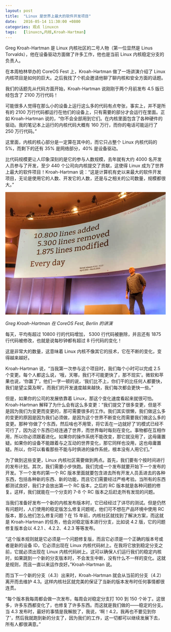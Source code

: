 ```yaml
---
layout: post
title:	"Linux 是世界上最大的软件开发项目"
date:	2016-05-14 11:30:00 +0800 
categories:	观点 linuxcn 
tags:	[linuxcn,内核,Kroah-Hartman]
---
```



Greg Kroah-Hartman 是 Linux 内核社区的二号人物（第一位显然是 Linus Torvalds），他在设备驱动方面做了许多工作，他也是当前 Linux 内核稳定分支的负责人。


在本周柏林举办的 CoreOS Fest 上，Kroah-Hartman 做了一场讲演介绍了 Linux 内核项目是如何的巨大。之后我找了个机会邀请他聊了聊内核和安全方面的话题。


我们的话题先从代码方面开始，Kroah-Hartman 说刚刚于两个月前发布 4.5 版已经包含了 2100 万行代码！


可能很多人觉得在那么小的设备上运行这么多的代码有点夸张，事实上，并不是所有的 2100 万行代码都运行在他们的设备上，只有需要的部分才会运行在里面。正如 Kroah-Hartman 说的，“你不会全部用到它们。在内核里面包含了各种硬件的驱动。我的笔记本上运行的内核代码大概有 160 万行，而你的电话可能运行了 250 万行代码。”


这里面，内核的核心部分是一定算在其中的，而它只占整个 Linux 内核代码的 5%，而剩下的还有 35% 是网络部分，40% 是设备驱动。


比代码规模更让人印象深刻的是它的参与人数规模，去年就有大约 4000 名开发人员参与了开发，至少 440 个公司向内核提交了贡献，这使得 Linux 成为了世界上最大的软件项目！Kroah-Hartman 说：“这是计算机有史以来最大的软件开发项目，无论是使用它的人数、开发它的人数，还是与之相关的公司数量，规模都很大。”


![greg kernel](/Asserts/Images/album/201605/14/113055m2hylyoixljvzsyu.jpg)


*Greg Kroah-Hartman 在 CoreOS Fest, Berlin 的讲演*


每天，平均有超过 10800 行的代码增加， 5300 行代码被删除，并且还有 1875 行代码被修改，也就是说每秒钟都有超过 8 行代码的变化！


这是非常大的数量，这意味着 Linux 内核不像其它的技术，它在不断的变化，变得越来越好。


Kroah-Hartman 说，“当我第一次参与这个项目时，我们每个小时可以完成 2.5 个变更。每个人都这么说，‘哦，天哪，我们不可能更快了，那不现实’。微软和苹果也说，‘你赢了’，他们一字一顿的说，‘我们比不上，你们干的比任何人都要快，我们是望尘莫及啊’。而我们的开发速度越来越快，我们每次都会更快一些。”



但是，如果你的公司的发展依靠着 Linux，那这个变化速度看起来就很可怕。Kroah-Hartman 解释了为什么会有这么多变更：“我们提交了很多变更，但是不是因为我们为变更而变更的，那可需要很多的工作。我们其实很懒，我们做这么多的变更的原因是因为我们必须做，是因为这个世界不断变化而需要我们做这么多的变更。那种‘你做了个东西，然后啥也不用管，将它丢在一边就好了’的模式已经不可行了，因为这个东西已经连通了世界，而世界每时每刻在变化。事物都在互相作用，所以你必须跟着进化。如果你的操作系统不能改变，那它就没用了，这毋庸置疑。如果你的设备不能跟着与之互动的世界变化，那它同样也没用，这也毋庸置疑。所以，你可以看看那些不能与时俱进的操作系统，根本没有人用它们。”


为了做到这些变更，Linux 内核社区需要做到两点。首先，我们要有个按时间进行的发布计划。其次，我们需要小步快跑。我们完成一个发布就要开始下一个发布的开发。下一个发布的第一个 RC 版本里面就要包含进去所有开发人员丢进去的各种东西，包括各种新的东西、新的功能，而且它们需要经过严格考验。当所有的东西都测试良好，我们才会放出第一个 RC 版本，之后的 RC 版本就是各种问题的修复。这样，我们就能在一个分支的 7-8 个 RC 版本之后赶走所有发现的问题。


当我们准备好发布一个新的内核发布版本时，它已经经过了详尽的测试。但是仍然有问题时，人们使用的稳定版怎么修复问题呢，他们可不想在产品环境中使用 RC 版本，那么他们怎么修复问题？在 15 年前，内核社区就找到了解决方案，而这就是 Kroah-Hartman 的任务，他会对稳定版本进行分支，比如说 4.2 版，它的问题修复版本会以 4.2.1 、4.2.2、4.2.3 等等发布。


“这个版本规则就是它必须是一个问题修复版，而且它必须是一个正确的版本号或者是新的设备 ID，它必须出现在 Linux 内核代码树上。在我将它放到稳定分支之前，它就必须出现在 Linux 内核代码树上。这可以确保人们运行我们的稳定内核时，如果跳到一个新的分支版本时，不会发生中断，没有什么不一样的变化。这就是规则，而且一直以来运作良好。”Kroah-Hartman 说。


而当下一个新的分支（4.3）出来时，Kroah-Hartman 就会从当前的分支（4.2）离开而去维护 4.3。这样内核社区就完美的保证了当新的版本发布时任何事情都很连贯。


“每个版本我每周都会做一次发布，每周会对稳定分支打 100 到 150 个补丁。这很多，许多东西都变化了，也修复了许多东西。而这就是我们做的——稳定的分支。当 4.3 发布时，最好的事情是我解脱了，我说，‘啊！4.2，我再也不要见到你了’，然后我就跑到新的分支了，因为我们的工作，这一切都可以继续发展下去，所有人都很满意。”
